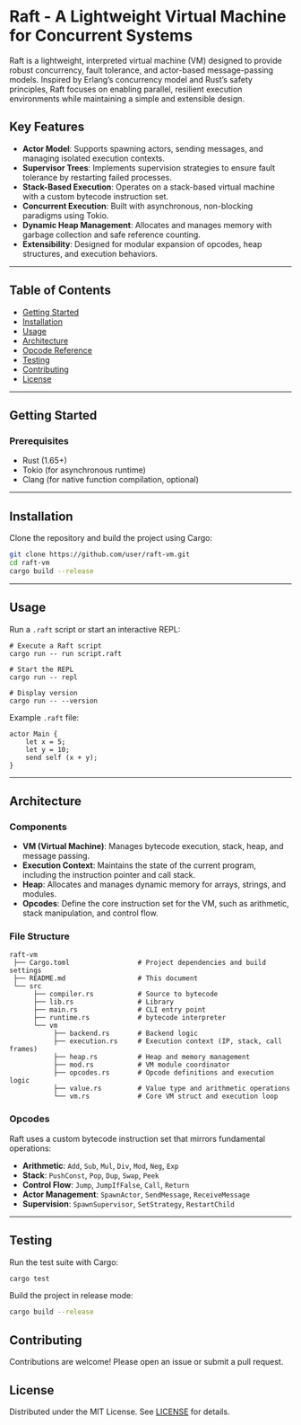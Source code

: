 # Raft - A Lightweight Virtual Machine for Concurrent Systems

Raft is a lightweight, interpreted virtual machine (VM) designed to provide 
robust concurrency, fault tolerance, and actor-based message-passing models. 
Inspired by Erlang’s concurrency model and Rust’s safety principles, Raft 
focuses on enabling parallel, resilient execution environments while maintaining 
a simple and extensible design.

## Key Features
- **Actor Model**: Supports spawning actors, sending messages, and managing 
                   isolated execution contexts.
- **Supervisor Trees**: Implements supervision strategies to ensure fault 
                        tolerance by restarting failed processes.
- **Stack-Based Execution**: Operates on a stack-based virtual machine with a 
                             custom bytecode instruction set.
- **Concurrent Execution**: Built with asynchronous, non-blocking paradigms 
                            using Tokio.
- **Dynamic Heap Management**: Allocates and manages memory with garbage 
                               collection and safe reference counting.
- **Extensibility**: Designed for modular expansion of opcodes, heap structures,
                     and execution behaviors.

---

## Table of Contents
- [Getting Started](#getting-started)
- [Installation](#installation)
- [Usage](#usage)
- [Architecture](#architecture)
- [Opcode Reference](#opcode-reference)
- [Testing](#testing)
- [Contributing](#contributing)
- [License](#license)

---

## Getting Started

### Prerequisites
- Rust (1.65+)
- Tokio (for asynchronous runtime)
- Clang (for native function compilation, optional)

---

## Installation
Clone the repository and build the project using Cargo:

```bash
git clone https://github.com/user/raft-vm.git
cd raft-vm
cargo build --release
```

---

## Usage
Run a `.raft` script or start an interactive REPL:

```
# Execute a Raft script
cargo run -- run script.raft

# Start the REPL
cargo run -- repl

# Display version
cargo run -- --version
```

Example `.raft` file:
```
actor Main {
    let x = 5;
    let y = 10;
    send self (x + y);
}
```

---

## Architecture

### Components
- **VM (Virtual Machine)**: Manages bytecode execution, stack, heap, and message 
                            passing.
- **Execution Context**: Maintains the state of the current program, including 
                         the instruction pointer and call stack.
- **Heap**: Allocates and manages dynamic memory for arrays, strings, and 
            modules.
- **Opcodes**: Define the core instruction set for the VM, such as arithmetic, 
               stack manipulation, and control flow.

### File Structure
```
raft-vm
 ├── Cargo.toml                 # Project dependencies and build settings
 ├── README.md                  # This document
 └── src
      ├── compiler.rs           # Source to bytecode
      ├── lib.rs                # Library
      ├── main.rs               # CLI entry point
      ├── runtime.rs            # bytecode interpreter
      └── vm
           ├── backend.rs       # Backend logic
           ├── execution.rs     # Execution context (IP, stack, call frames)
           ├── heap.rs          # Heap and memory management
           ├── mod.rs           # VM module coordinator
           ├── opcodes.rs       # Opcode definitions and execution logic
           ├── value.rs         # Value type and arithmetic operations
           └── vm.rs            # Core VM struct and execution loop
```

### Opcodes
Raft uses a custom bytecode instruction set that mirrors fundamental operations:
- **Arithmetic**: `Add`, `Sub`, `Mul`, `Div`, `Mod`, `Neg`, `Exp`
- **Stack**: `PushConst`, `Pop`, `Dup`, `Swap`, `Peek`
- **Control Flow**: `Jump`, `JumpIfFalse`, `Call`, `Return`
- **Actor Management**: `SpawnActor`, `SendMessage`, `ReceiveMessage`
- **Supervision**: `SpawnSupervisor`, `SetStrategy`, `RestartChild`

---

## Testing
Run the test suite with Cargo:

```bash
cargo test
```

Build the project in release mode:

```bash
cargo build --release
```

## Contributing
Contributions are welcome! Please open an issue or submit a pull request.

## License
Distributed under the MIT License. See [LICENSE](LICENSE) for details.
